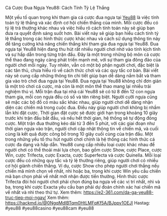 Cá Cược Đua Ngựa Yeu88: Cách Tính Tỷ Lệ Thắng

Một yếu tố quan trọng khi tham gia cá cược đua ngựa tại [Yeu88](https://e2-361.com/) là việc tính toán tỷ lệ thắng và xác định cơ hội chiến thắng của mình. Mỗi cược đều có tỷ lệ trả thưởng khác nhau và việc hiểu rõ cách tính toán này sẽ giúp bạn đưa ra quyết định sáng suốt hơn. Bài viết này sẽ giúp bạn hiểu cách tính tỷ lệ thắng trong các hình thức cược khác nhau và cách sử dụng thông tin này để tăng cường khả năng chiến thắng khi tham gia đua ngựa tại Yeu88.
Đua ngựa tại Yeu88 hiện đang thu hút rất nhiều người chơi nhờ vào tính kịch tính và sự hấp dẫn trong từng trận đấu. Đây là một trong những bộ môn cá cược thể thao đang ngày càng phát triển mạnh mẽ, với sự tham gia đông đảo của người chơi mỗi ngày. Tuy nhiên, vẫn có một bộ phận người chơi, đặc biệt là các tân thủ, chưa hiểu rõ về cách thức chơi và các quy tắc cơ bản. Bài viết này sẽ cung cấp những thông tin chi tiết giúp bạn dễ dàng nắm bắt và tham gia vào trò chơi đua ngựa tại Yeu88. Đua ngựa tại Yeu88 không chỉ đơn giản là một trò chơi cá cược, mà còn là một môn thể thao mang lại nhiều trải nghiệm thú vị. Mỗi trận đua tại nhà cái Yeu88 sẽ có từ 8 đến 12 con ngựa tham gia, mỗi con ngựa đều có số và tên riêng biệt. Người cưỡi ngựa cũng sẽ mặc các bộ đồ có màu sắc khác nhau, giúp người chơi dễ dàng nhận diện các chiến mã trong cuộc đua. Điều này giúp người chơi không bị nhầm lẫn khi đặt cược. Thời gian đặt cược sẽ được giới hạn trong khoảng 10 giây trước khi trận đấu bắt đầu, và nếu hết thời gian, hệ thống sẽ tự động đóng cược. Một trận đua thường kéo dài từ 3 đến 5 phút, với các giai đoạn như thời gian ngựa vào trận, người chơi cập nhật thông tin về chiến mã, và cuối cùng là kết quả được công bố trong 10 giây cuối cùng của trận đấu.
Một trong những yếu tố thu hút người chơi chính là hệ thống các hình thức cá cược đa dạng và hấp dẫn. Yeu88 cung cấp nhiều loại cược khác nhau để người chơi có thể thoải mái lựa chọn, bao gồm cược Show, cược Place, cược Win, cược Trifecta, cược Exacta, cược Superfecta và cược Quinella. Mỗi loại cược đều có những quy tắc và tỷ lệ thưởng riêng, giúp người chơi có nhiều cơ hội giành chiến thắng. Ví dụ, cược Show cho phép người chơi thắng nếu chiến mã mình chọn về nhất, nhì hoặc ba, trong khi cược Win yêu cầu chiến mã bạn chọn phải về nhất mới nhận được tiền thưởng. Hình thức cược Trifecta đòi hỏi người chơi phải chọn đúng ba ngựa về các vị trí nhất, nhì và ba, trong khi cược Exacta yêu cầu bạn phải dự đoán chính xác hai chiến mã về nhất và nhì theo thứ tự.
Xem thêm: https://e2-361.com/da-ga-yeu88-truc-tiep-moi-ngay/
Xem thêm: https://hackmd.io/@0NgqMdlBTqm0HtLMFqKf5A/BJppv1OEJl
Hastag: #yeu88 #yeu88casino #yeu88cam #yeu88

